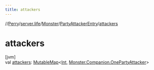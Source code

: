 ```yaml
---
title: attackers
---
```

//[Perry](../../../../index.html)/[server.life](../../index.html)/[Monster](../index.html)/[PartyAttackerEntry](index.html)/[attackers](attackers.html)



# attackers



[jvm]\
val [attackers](attackers.html): [MutableMap](https://kotlinlang.org/api/latest/jvm/stdlib/kotlin.collections/-mutable-map/index.html)&lt;[Int](https://kotlinlang.org/api/latest/jvm/stdlib/kotlin/-int/index.html), [Monster.Companion.OnePartyAttacker](../-companion/-one-party-attacker/index.html)&gt;




